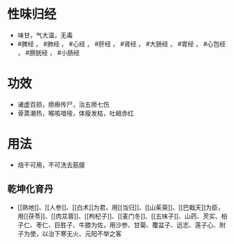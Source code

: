 # 性味归经
- 味甘，气大温，无毒
- #脾经 ， #肺经 ， #心经 ， #肝经 ， #肾经 ， #大肠经 ， #胃经 ， #心包经 ， #膀胱经 ， #小肠经 
# 功效
- 诸虚百损，痨瘵传尸，治五痨七伤
- 骨蒸潮热，喉咳喑哑，体瘦发枯，吐衄赤红
# 用法
- 焙干可用，不可洗去筋膜
## 乾坤化育丹
- [[熟地]]、[[人参]]、[[白术]]为君，用[[当归]]、[[山茱萸]]、[[巴戟天]]为臣，用[[茯苓]]、[[肉苁蓉]]、[[枸杞子]]、[[麦门冬]]、[[五味子]]、山药、芡实、柏子仁、枣仁、巨胜子、牛膝为佐，用沙参、甘菊、覆盆子、远志、莲子心、附子为使，以治下寒无火、元阳不举之客